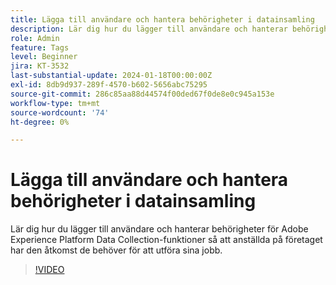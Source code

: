 ```yaml
---
title: Lägga till användare och hantera behörigheter i datainsamling
description: Lär dig hur du lägger till användare och hanterar behörigheter för Adobe Experience Platform Data Collection-funktioner så att anställda på företaget har den åtkomst de behöver för att utföra sina jobb.
role: Admin
feature: Tags
level: Beginner
jira: KT-3532
last-substantial-update: 2024-01-18T00:00:00Z
exl-id: 8db9d937-289f-4570-b602-5656abc75295
source-git-commit: 286c85aa88d44574f00ded67f0de8e0c945a153e
workflow-type: tm+mt
source-wordcount: '74'
ht-degree: 0%

---
```


# Lägga till användare och hantera behörigheter i datainsamling

Lär dig hur du lägger till användare och hanterar behörigheter för Adobe Experience Platform Data Collection-funktioner så att anställda på företaget har den åtkomst de behöver för att utföra sina jobb.

>[!VIDEO](https://video.tv.adobe.com/v/28734/?learn=on&enablevpops)
